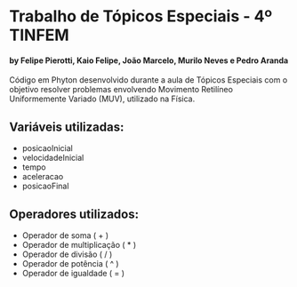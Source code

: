 # Trabalho de Tópicos Especiais - 4º TINFEM
#### by Felipe Pierotti, Kaio Felipe, João Marcelo, Murilo Neves e Pedro Aranda
Código em Phyton desenvolvido durante a aula de Tópicos Especiais com o objetivo resolver problemas envolvendo Movimento Retilíneo Uniformemente Variado (MUV), utilizado na Física.

## Variáveis utilizadas:
- posicaoInicial
- velocidadeInicial
- tempo
- aceleracao 
- posicaoFinal

## Operadores utilizados:
- Operador de soma ( + )
- Operador de multiplicação ( * )
- Operador de divisão ( / )
- Operador de potência ( ^ )
- Operador de igualdade ( = )
